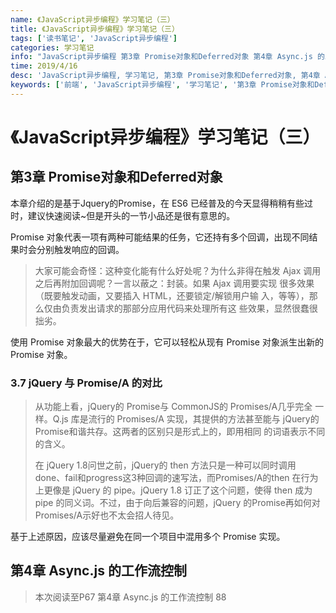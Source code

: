 ```yaml
---
name: 《JavaScript异步编程》学习笔记（三）
title: 《JavaScript异步编程》学习笔记（三）
tags: ['读书笔记', 'JavaScript异步编程']
categories: 学习笔记
info: "JavaScript异步编程 第3章 Promise对象和Deferred对象 第4章 Async.js 的工作流控制"
time: 2019/4/16
desc: 'JavaScript异步编程, 学习笔记, 第3章 Promise对象和Deferred对象, 第4章 Async.js 的工作流控制'
keywords: ['前端', 'JavaScript异步编程', '学习笔记', '第3章 Promise对象和Deferred对象', '第4章 Async.js 的工作流控制']
---
```


# 《JavaScript异步编程》学习笔记（三）

## 第3章 Promise对象和Deferred对象

本章介绍的是基于Jquery的Promise，在 ES6 已经普及的今天显得稍稍有些过时，建议快速阅读~但是开头的一节小品还是很有意思的。

Promise 对象代表一项有两种可能结果的任务，它还持有多个回调，出现不同结果时会分别触发响应的回调。

> 大家可能会奇怪：这种变化能有什么好处呢？为什么非得在触发 Ajax 调用之后再附加回调呢？一言以蔽之：封装。如果 Ajax 调用要实现 很多效果（既要触发动画，又要插入 HTML，还要锁定/解锁用户输 入，等等），那么仅由负责发出请求的那部分应用代码来处理所有这 些效果，显然很蠢很拙劣。 

使用 Promise 对象最大的优势在于，它可以轻松从现有 Promise 对象派生出新的 Promise 对象。

### 3.7 jQuery 与 Promise/A 的对比

> 从功能上看，jQuery的 Promise与 CommonJS的 Promises/A几乎完全 一样。Q.js 库是流行的 Promises/A 实现，其提供的方法甚至能与 jQuery的 Promise和谐共存。这两者的区别只是形式上的，即用相同 的词语表示不同的含义。
>
> 在 jQuery 1.8问世之前，jQuery的 then 方法只是一种可以同时调用 done、fail和progress这3种回调的速写法，而Promises/A的then 在行为上更像是 jQuery 的 pipe。jQuery 1.8 订正了这个问题，使得 then 成为 pipe 的同义词。不过，由于向后兼容的问题，jQuery 的Promise再如何对 Promises/A示好也不太会招人待见。

基于上述原因，应该尽量避免在同一个项目中混用多个 Promise 实现。

## 第4章 Async.js 的工作流控制

> 本次阅读至P67 第4章 Async.js 的工作流控制 88